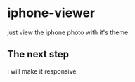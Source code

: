 # iphone-viewer

just view the iphone photo with it's theme

## The next step

i will make it responsive
